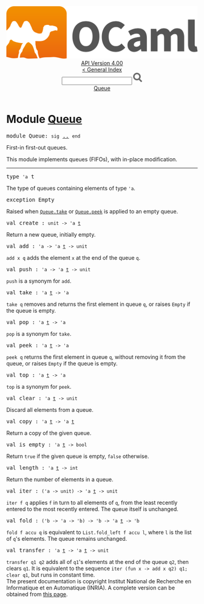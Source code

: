 <!-- ((! set title API !)) ((! set documentation !)) ((! set api !)) ((! set nobreadcrumb !)) -->
<div class="api"><header><nav class="toc brand"><a class="brand" href="https://ocaml.org/"><img src="colour-logo-gray.svg" class="svg" alt="OCaml"></a></nav><nav class="toc"><div class="toc_version"><a href="/docs" id="version-select">API Version 4.00</a></div><a href="index.html">&lt; General Index</a><div class="api_search"><input type="text" name="apisearch" id="api_search" oninput="mySearch(false);" onkeypress="this.oninput();" onclick="this.oninput();" onpaste="this.oninput();">
<img src="search_icon.svg" alt="Search" class="svg" onclick="mySearch(false)"></div>
<div id="search_results"></div><div class="toc_title"><a href="#top">Queue</a></div><ul></ul></nav></header>

<h1>Module <a href="type_Queue.html">Queue</a></h1>
<pre><span class="keyword">module</span> Queue: <code class="code"><span class="keyword">sig</span></code> <a href="Queue.html">..</a> <code class="code"><span class="keyword">end</span></code></pre>First-in first-out queues.
<p>

   This module implements queues (FIFOs), with in-place modification.<br>
</p><hr width="100%">
<pre><span id="TYPEt"><span class="keyword">type</span> <code class="type">'a</code> t</span> </pre>
<div class="info">
The type of queues containing elements of type <code class="code"><span class="keywordsign">'</span>a</code>.<br>
</div>

<pre><span id="EXCEPTIONEmpty"><span class="keyword">exception</span> Empty</span></pre>
<div class="info">
Raised when <a href="Queue.html#VALtake"><code class="code"><span class="constructor">Queue</span>.take</code></a> or <a href="Queue.html#VALpeek"><code class="code"><span class="constructor">Queue</span>.peek</code></a> is applied to an empty queue.<br>
</div>
<pre><span id="VALcreate"><span class="keyword">val</span> create</span> : <code class="type">unit -&gt; 'a <a href="Queue.html#TYPEt">t</a></code></pre><div class="info">
Return a new queue, initially empty.<br>
</div>
<pre><span id="VALadd"><span class="keyword">val</span> add</span> : <code class="type">'a -&gt; 'a <a href="Queue.html#TYPEt">t</a> -&gt; unit</code></pre><div class="info">
<code class="code">add x q</code> adds the element <code class="code">x</code> at the end of the queue <code class="code">q</code>.<br>
</div>
<pre><span id="VALpush"><span class="keyword">val</span> push</span> : <code class="type">'a -&gt; 'a <a href="Queue.html#TYPEt">t</a> -&gt; unit</code></pre><div class="info">
<code class="code">push</code> is a synonym for <code class="code">add</code>.<br>
</div>
<pre><span id="VALtake"><span class="keyword">val</span> take</span> : <code class="type">'a <a href="Queue.html#TYPEt">t</a> -&gt; 'a</code></pre><div class="info">
<code class="code">take q</code> removes and returns the first element in queue <code class="code">q</code>,
   or raises <code class="code"><span class="constructor">Empty</span></code> if the queue is empty.<br>
</div>
<pre><span id="VALpop"><span class="keyword">val</span> pop</span> : <code class="type">'a <a href="Queue.html#TYPEt">t</a> -&gt; 'a</code></pre><div class="info">
<code class="code">pop</code> is a synonym for <code class="code">take</code>.<br>
</div>
<pre><span id="VALpeek"><span class="keyword">val</span> peek</span> : <code class="type">'a <a href="Queue.html#TYPEt">t</a> -&gt; 'a</code></pre><div class="info">
<code class="code">peek q</code> returns the first element in queue <code class="code">q</code>, without removing
   it from the queue, or raises <code class="code"><span class="constructor">Empty</span></code> if the queue is empty.<br>
</div>
<pre><span id="VALtop"><span class="keyword">val</span> top</span> : <code class="type">'a <a href="Queue.html#TYPEt">t</a> -&gt; 'a</code></pre><div class="info">
<code class="code">top</code> is a synonym for <code class="code">peek</code>.<br>
</div>
<pre><span id="VALclear"><span class="keyword">val</span> clear</span> : <code class="type">'a <a href="Queue.html#TYPEt">t</a> -&gt; unit</code></pre><div class="info">
Discard all elements from a queue.<br>
</div>
<pre><span id="VALcopy"><span class="keyword">val</span> copy</span> : <code class="type">'a <a href="Queue.html#TYPEt">t</a> -&gt; 'a <a href="Queue.html#TYPEt">t</a></code></pre><div class="info">
Return a copy of the given queue.<br>
</div>
<pre><span id="VALis_empty"><span class="keyword">val</span> is_empty</span> : <code class="type">'a <a href="Queue.html#TYPEt">t</a> -&gt; bool</code></pre><div class="info">
Return <code class="code"><span class="keyword">true</span></code> if the given queue is empty, <code class="code"><span class="keyword">false</span></code> otherwise.<br>
</div>
<pre><span id="VALlength"><span class="keyword">val</span> length</span> : <code class="type">'a <a href="Queue.html#TYPEt">t</a> -&gt; int</code></pre><div class="info">
Return the number of elements in a queue.<br>
</div>
<pre><span id="VALiter"><span class="keyword">val</span> iter</span> : <code class="type">('a -&gt; unit) -&gt; 'a <a href="Queue.html#TYPEt">t</a> -&gt; unit</code></pre><div class="info">
<code class="code">iter f q</code> applies <code class="code">f</code> in turn to all elements of <code class="code">q</code>,
   from the least recently entered to the most recently entered.
   The queue itself is unchanged.<br>
</div>
<pre><span id="VALfold"><span class="keyword">val</span> fold</span> : <code class="type">('b -&gt; 'a -&gt; 'b) -&gt; 'b -&gt; 'a <a href="Queue.html#TYPEt">t</a> -&gt; 'b</code></pre><div class="info">
<code class="code">fold f accu q</code> is equivalent to <code class="code"><span class="constructor">List</span>.fold_left f accu l</code>,
   where <code class="code">l</code> is the list of <code class="code">q</code>'s elements. The queue remains
   unchanged.<br>
</div>
<pre><span id="VALtransfer"><span class="keyword">val</span> transfer</span> : <code class="type">'a <a href="Queue.html#TYPEt">t</a> -&gt; 'a <a href="Queue.html#TYPEt">t</a> -&gt; unit</code></pre><div class="info">
<code class="code">transfer q1 q2</code> adds all of <code class="code">q1</code>'s elements at the end of
   the queue <code class="code">q2</code>, then clears <code class="code">q1</code>. It is equivalent to the
   sequence <code class="code">iter (<span class="keyword">fun</span> x <span class="keywordsign">-&gt;</span> add x q2) q1; clear q1</code>, but runs
   in constant time.<br>
</div>
<div class="copyright">The present documentation is copyright Institut National de Recherche en Informatique et en Automatique (INRIA). A complete version can be obtained from <a href="http://caml.inria.fr/pub/docs/manual-ocaml/">this page</a>.</div></div>